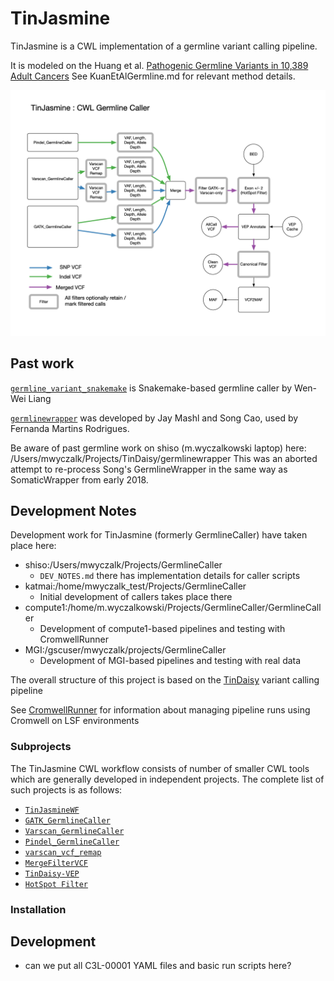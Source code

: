 # TinJasmine

TinJasmine is a CWL implementation of a germline variant calling pipeline.  

It is modeled on the Huang et al. [Pathogenic Germline Variants in 10,389 Adult
Cancers](https://www.cell.com/cell/fulltext/S0092-8674(18)30363-5) See
KuanEtAlGermline.md for relevant method details.

![TinJasmine Workflow](notes/TinJasmine.v1.0.png?raw=true "TinJasmine Workflow")


## Past work

[`germline_variant_snakemake`](https://github.com/ding-lab/germline_variant_snakemake)
is Snakemake-based germline caller by Wen-Wei Liang

[`germlinewrapper`](https://github.com/ding-lab/germlinewrapper) was developed by Jay Mashl
and Song Cao, used by Fernanda Martins Rodrigues.

Be aware of past germline work on shiso (m.wyczalkowski laptop) here:
    /Users/mwyczalk/Projects/TinDaisy/germlinewrapper
This was an aborted attempt to re-process Song's GermlineWrapper in the same
way as SomaticWrapper from early 2018.

## Development Notes

Development work for TinJasmine (formerly GermlineCaller) have taken place here:
* shiso:/Users/mwyczalk/Projects/GermlineCaller
  * `DEV_NOTES.md` there has implementation details for caller scripts
* katmai:/home/mwyczalk_test/Projects/GermlineCaller
  * Initial development of callers takes place there
* compute1:/home/m.wyczalkowski/Projects/GermlineCaller/GermlineCaller
  * Development of compute1-based pipelines and testing with CromwellRunner
* MGI:/gscuser/mwyczalk/projects/GermlineCaller
  * Development of MGI-based pipelines and testing with real data

The overall structure of this project is based on the
[TinDaisy](https://github.com/ding-lab/TinDaisy.git) variant calling pipeline

See [CromwellRunner](https://github.com/ding-lab/CromwellRunner.git) for information about managing pipeline runs using
Cromwell on LSF environments

### Subprojects

The TinJasmine CWL workflow consists of number of smaller CWL tools which
are generally developed in independent projects.  The complete list of such 
projects is as follows:

* [`TinJasmineWF`](https://github.com/ding-lab/TinJasmineWF.git)
* [`GATK_GermlineCaller`](https://github.com/ding-lab/GATK_GermlineCaller.git)
* [`Varscan_GermlineCaller`](https://github.com/ding-lab/Varscan_GermlineCaller.git)
* [`Pindel_GermlineCaller`](https://github.com/ding-lab/Pindel_GermlineCaller.git)
* [`varscan_vcf_remap`](https://github.com/ding-lab/varscan_vcf_remap.git)
* [`MergeFilterVCF`](https://github.com/ding-lab/MergeFilterVCF.git)
* [`TinDaisy-VEP`](https://github.com/ding-lab/TinDaisy-VEP.git)
* [`HotSpot Filter`](https://github.com/ding-lab/HotspotFilter.git)

### Installation



## Development

* can we put all C3L-00001 YAML files and basic run scripts here?
